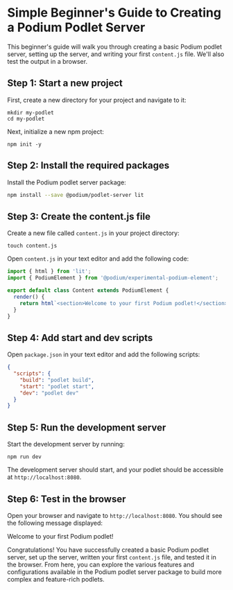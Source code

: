 # Simple Beginner's Guide to Creating a Podium Podlet Server

This beginner's guide will walk you through creating a basic Podium podlet server, setting up the server, and writing your first `content.js` file. We'll also test the output in a browser.

## Step 1: Start a new project

First, create a new directory for your project and navigate to it:
```
mkdir my-podlet
cd my-podlet
```
Next, initialize a new npm project:
```
npm init -y
```
## Step 2: Install the required packages

Install the Podium podlet server package:
```sh
npm install --save @podium/podlet-server lit
```

## Step 3: Create the content.js file

Create a new file called `content.js` in your project directory:
```
touch content.js
```
Open `content.js` in your text editor and add the following code:
```js
import { html } from 'lit';
import { PodiumElement } from '@podium/experimental-podium-element';

export default class Content extends PodiumElement {
  render() {
    return html`<section>Welcome to your first Podium podlet!</section>`;
  }
}
```

## Step 4: Add start and dev scripts

Open `package.json` in your text editor and add the following scripts:
```json
{
  "scripts": {
    "build": "podlet build",
    "start": "podlet start",
    "dev": "podlet dev"
  }
}
```
## Step 5: Run the development server

Start the development server by running:
```
npm run dev
```
The development server should start, and your podlet should be accessible at `http://localhost:8080`.

## Step 6: Test in the browser

Open your browser and navigate to `http://localhost:8080`. You should see the following message displayed:

Welcome to your first Podium podlet!

Congratulations! You have successfully created a basic Podium podlet server, set up the server, written your first `content.js` file, and tested it in the browser. From here, you can explore the various features and configurations available in the Podium podlet server package to build more complex and feature-rich podlets.
